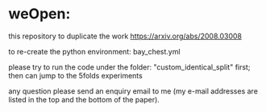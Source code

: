 # weOpen: 

this repository to duplicate the work https://arxiv.org/abs/2008.03008

to re-create the python environment: bay_chest.yml

please try to run the code under the folder: "custom_identical_split" first; then can jump to the 5folds experiments

any question please send an enquiry email to me (my e-mail addresses are listed in the top and the bottom of the paper).

